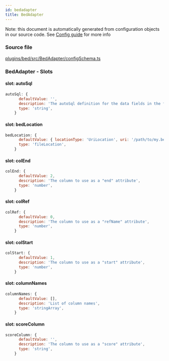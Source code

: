 ```yaml
---
id: bedadapter
title: BedAdapter
---
```


Note: this document is automatically generated from configuration objects in our
source code. See [Config guide](/docs/config_guide) for more info

### Source file

[plugins/bed/src/BedAdapter/configSchema.ts](https://github.com/GMOD/jbrowse-components/blob/main/plugins/bed/src/BedAdapter/configSchema.ts)

### BedAdapter - Slots

#### slot: autoSql

```js
autoSql: {
      defaultValue: '',
      description: 'The autoSql definition for the data fields in the file',
      type: 'string',
    }
```

#### slot: bedLocation

```js
bedLocation: {
      defaultValue: { locationType: 'UriLocation', uri: '/path/to/my.bed.gz' },
      type: 'fileLocation',
    }
```

#### slot: colEnd

```js
colEnd: {
      defaultValue: 2,
      description: 'The column to use as a "end" attribute',
      type: 'number',
    }
```

#### slot: colRef

```js
colRef: {
      defaultValue: 0,
      description: 'The column to use as a "refName" attribute',
      type: 'number',
    }
```

#### slot: colStart

```js
colStart: {
      defaultValue: 1,
      description: 'The column to use as a "start" attribute',
      type: 'number',
    }
```

#### slot: columnNames

```js
columnNames: {
      defaultValue: [],
      description: 'List of column names',
      type: 'stringArray',
    }
```

#### slot: scoreColumn

```js
scoreColumn: {
      defaultValue: '',
      description: 'The column to use as a "score" attribute',
      type: 'string',
    }
```
